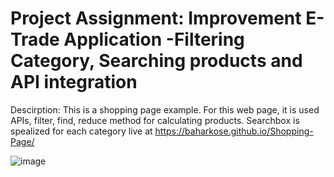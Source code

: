 
# Project Assignment: Improvement E-Trade Application -Filtering Category, Searching products and API integration

Descirption: This is a shopping page example. For this web page, it is used APIs, filter, find, reduce method for calculating products.  Searchbox is spealized for each category
live at https://baharkose.github.io/Shopping-Page/

![image](https://github.com/baharkose/Shopping-Page/assets/110201916/90b7e4e2-424d-406f-9737-209501eb33b3)

